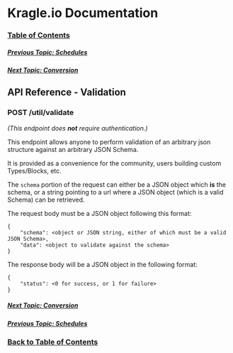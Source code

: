 # Kragle.io Documentation

### [Table of Contents](../README.md)

##### [Previous Topic: Schedules](./Schedules.md)

##### [Next Topic: Conversion](./Conversion.md)

## API Reference - Validation

### POST /util/validate

_(This endpoint does **not** require authentication.)_

This endpoint allows anyone to perform validation of an arbitrary json structure against an arbitrary JSON Schema.

It is provided as a convenience for the community, users building custom Types/Blocks, etc.

The `schema` portion of the request can either be a JSON object which **is** the schema, or a string pointing to a url where a JSON object (which is a valid Schema) can be retrieved.

The request body must be a JSON object following this format:
```
{
    "schema": <object or JSON string, either of which must be a valid JSON Schema>,
    "data": <object to validate against the schema>
}
```

The response body will be a JSON object in the following format:
```
{
    "status": <0 for success, or 1 for failure>
}
```

##### [Next Topic: Conversion](./Conversion.md)

##### [Previous Topic: Schedules](./Schedules.md)

### [Back to Table of Contents](../README.md)

